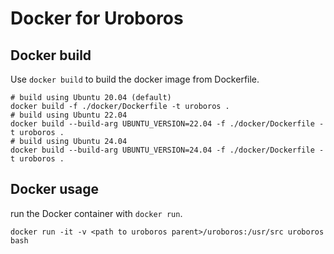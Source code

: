 # Docker for Uroboros

## Docker build

Use `docker build` to build the docker image from Dockerfile.

```shell
# build using Ubuntu 20.04 (default)
docker build -f ./docker/Dockerfile -t uroboros .
# build using Ubuntu 22.04
docker build --build-arg UBUNTU_VERSION=22.04 -f ./docker/Dockerfile -t uroboros .
# build using Ubuntu 24.04
docker build --build-arg UBUNTU_VERSION=24.04 -f ./docker/Dockerfile -t uroboros .
```

## Docker usage

run the Docker container with `docker run`.

```shell
docker run -it -v <path to uroboros parent>/uroboros:/usr/src uroboros bash
```
